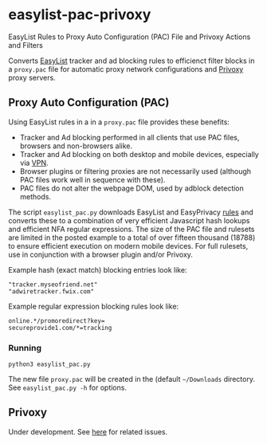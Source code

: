 # easylist-pac-privoxy
EasyList Rules to Proxy Auto Configuration (PAC) File and Privoxy Actions and Filters

Converts [EasyList](https://easylist.to/index.html) tracker and ad blocking rules to efficienct filter blocks in a `proxy.pac` file for automatic proxy network configurations and [Privoxy](http://www.privoxy.org) proxy servers.

## Proxy Auto Configuration (PAC)

Using EasyList rules in a in a `proxy.pac` file provides these benefits:

* Tracker and Ad blocking performed in all clients that use PAC files, browsers and non-browsers alike.
* Tracker and Ad blocking on both desktop and mobile devices, especially via [VPN](../../../essandess/osx-openvpn-server).
* Browser plugins or filtering proxies are not necessarily used (although PAC files work well in sequence with these).
* PAC files do not alter the webpage DOM, used by adblock detection methods.

The script `easylist_pac.py` downloads EasyList and EasyPrivacy [rules](https://adblockplus.org/filter-cheatsheet) and converts these to a combination of very efficient Javascript hash lookups and efficient NFA regular expressions. The size of the PAC file and rulesets are limited in the posted example to a total of over fifteen thousand (18788) to ensure efficient execution on modern mobile devices. For full rulesets, use in conjunction with a browser plugin and/or Privoxy. 

Example hash (exact match) blocking entries look like:

```
"tracker.myseofriend.net"
"adwiretracker.fwix.com"
```

Example regular expression blocking rules look like:

```
online.*/promoredirect?key=
secureprovide1.com/*=tracking
```

### Running

```
python3 easylist_pac.py
```

The new file `proxy.pac` will be created in the (default `~/Downloads` directory. See `easylist_pac.py -h` for options.

## Privoxy

Under development. See [here](../../../../skroll/privoxy-adblock/issues/11) for related issues.
